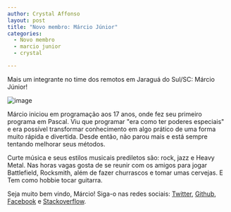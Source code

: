 ```yaml
---
author: Crystal Affonso
layout: post
title: "Novo membro: Márcio Júnior"
categories:
  - Novo membro
  - marcio junior
  - crystal

---
```


Mais um integrante no time dos remotos em Jaraguá do Sul/SC: Márcio Júnior!

![image](/blog/images/posts/2014-01-13/marcio.jpg)

<!--more-->

Márcio iniciou em programação aos 17 anos, onde fez seu primeiro programa em Pascal. Viu que programar "era como ter poderes especiais" e era possível transformar conhecimento em algo prático de uma forma muito rápida e divertida. Desde então, não parou mais e está sempre tentando melhorar seus métodos.

Curte música e seus estilos musicais prediletos são: rock, jazz e Heavy Metal. Nas horas vagas gosta de se reunir com os amigos para jogar Battlefield, Rocksmith, além de fazer churrascos e tomar umas cervejas. E Tem como hobbie tocar guitarra.

Seja muito bem vindo, Márcio!
Siga-o nas redes sociais: [Twitter](https://twitter.com/marciojunior_me), [Github](https://github.com/marcioj), [Facebook](https://www.facebook.com/marcio.junior.967) e [Stackoverflow](http://stackoverflow.com/users/1846480/marcio-rodrigues-correa-junior).